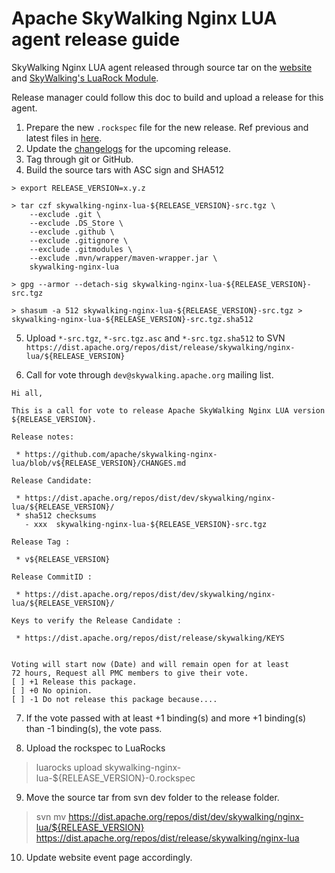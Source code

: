 # Apache SkyWalking Nginx LUA agent release guide

SkyWalking Nginx LUA agent released through source tar on the [website](https://skywalking.apache.org/downloads/#NginxLUAAgent) 
and [SkyWalking's LuaRock Module](https://luarocks.org/modules/apache-skywalking/skywalking-nginx-lua).

Release manager could follow this doc to build and upload a release for this agent.

1. Prepare the new `.rockspec` file for the new release. Ref previous and latest files in [here](./rockspec/).
2. Update the [changelogs](CHANGES.md) for the upcoming release.
3. Tag through git or GitHub.
4. Build the source tars with ASC sign and SHA512

```shell
> export RELEASE_VERSION=x.y.z

> tar czf skywalking-nginx-lua-${RELEASE_VERSION}-src.tgz \
    --exclude .git \
    --exclude .DS_Store \
    --exclude .github \
    --exclude .gitignore \
    --exclude .gitmodules \
    --exclude .mvn/wrapper/maven-wrapper.jar \
    skywalking-nginx-lua

> gpg --armor --detach-sig skywalking-nginx-lua-${RELEASE_VERSION}-src.tgz

> shasum -a 512 skywalking-nginx-lua-${RELEASE_VERSION}-src.tgz > skywalking-nginx-lua-${RELEASE_VERSION}-src.tgz.sha512

```

5. Upload `*-src.tgz`, `*-src.tgz.asc` and `*-src.tgz.sha512` to SVN `https://dist.apache.org/repos/dist/release/skywalking/nginx-lua/${RELEASE_VERSION}`

6. Call for vote through `dev@skywalking.apache.org` mailing list.

```
Hi all,

This is a call for vote to release Apache SkyWalking Nginx LUA version ${RELEASE_VERSION}.

Release notes:

 * https://github.com/apache/skywalking-nginx-lua/blob/v${RELEASE_VERSION}/CHANGES.md

Release Candidate:

 * https://dist.apache.org/repos/dist/dev/skywalking/nginx-lua/${RELEASE_VERSION}/
 * sha512 checksums
   - xxx  skywalking-nginx-lua-${RELEASE_VERSION}-src.tgz

Release Tag :

 * v${RELEASE_VERSION}

Release CommitID :

 * https://dist.apache.org/repos/dist/dev/skywalking/nginx-lua/${RELEASE_VERSION}/

Keys to verify the Release Candidate :

 * https://dist.apache.org/repos/dist/release/skywalking/KEYS


Voting will start now (Date) and will remain open for at least
72 hours, Request all PMC members to give their vote.
[ ] +1 Release this package.
[ ] +0 No opinion.
[ ] -1 Do not release this package because....
```

7. If the vote passed with at least +1 binding(s) and more +1 binding(s) than -1 binding(s), the vote pass.

8. Upload the rockspec to LuaRocks

> luarocks upload skywalking-nginx-lua-${RELEASE_VERSION}-0.rockspec

9. Move the source tar from svn dev folder to the release folder. 

> svn mv https://dist.apache.org/repos/dist/dev/skywalking/nginx-lua/${RELEASE_VERSION} https://dist.apache.org/repos/dist/release/skywalking/nginx-lua

10. Update website event page accordingly.